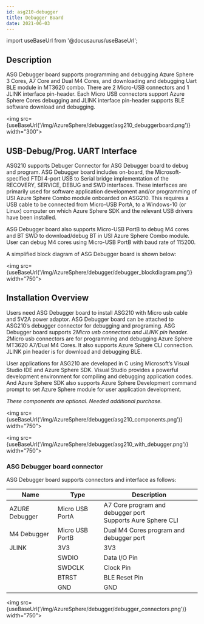 ```yaml
---
id: asg210-debugger
title: Debugger Board
date: 2021-06-03
---
```


import useBaseUrl from '@docusaurus/useBaseUrl';

## Description

ASG Debugger board supports programming and debugging Azure Sphere 3 Cores, A7 Core and Dual M4 Cores, and downloading and debugging Uart BLE module in MT3620 combo. There are 2 Micro-USB connectors and 1 JLINK interface pin-header. Each Micro USB connectors support Azure Sphere Cores debugging and JLINK interface pin-header supports BLE software download and debugging.

<img src={useBaseUrl('/img/AzureSphere/debugger/asg210_debuggerboard.png')} width="300"></img>

## USB-Debug/Prog. UART Interface 

ASG210 supports Debuger Connector for ASG Debugger board to debug and program. ASG Debugger board includes on-board, the Microsoft-specified FTDI 4-port USB to Serial bridge implementation of the RECOVERY, SERVICE, DEBUG and SWD interfaces. These interfaces are primarily used for software application development and/or programming of USI Azure Sphere Combo module onboarded on ASG210. This requires a USB cable to be connected from Micro-USB PortA, to a Windows-10 (or Linux) computer on which Azure Sphere SDK and the relevant USB drivers have been installed.

ASG Debugger board also supports Micro-USB PortB to debug M4 cores and BT SWD to download/debug BT in USI Azure Sphere Combo module. User can debug M4 cores using Micro-USB PortB with baud rate of 115200. 

A simplified block diagram of ASG Debugger board is shown below:

<img src={useBaseUrl('/img/AzureSphere/debugger/debugger_blockdiagram.png')} width="750"></img>

## Installation Overview

Users need ASG Debugger board to install ASG210 with Micro usb cable and 5V2A power adaptor. ASG Debugger board can be attached to ASG210’s debugger connector for debugging and programing. ASG Debugger board supports 2*Micro usb connectors and JLINK pin header. 
2*Micro usb connectors are for programming and debugging Azure Sphere MT3620 A7/Dual M4 Cores. It also supports Azure Sphere CLI connection. JLINK pin header is for download and debugging BLE.

User applications for ASG210 are developed in C using Microsoft’s Visual Studio IDE and Azure Sphere SDK. Visual Studio provides a powerful development environment for compiling and debugging application codes. And Azure Sphere SDK also supports Azure Sphere Development command prompt to set Azure Sphere module for user application development. 

*These components are optional. Needed additional purchase.*

<img src={useBaseUrl('/img/AzureSphere/debugger/asg210_components.png')} width="750"></img>

<img src={useBaseUrl('/img/AzureSphere/debugger/asg210_with_debugger.png')} width="750"></img>

###	ASG Debugger board connector

ASG Debugger board supports connectors and interface as follows:

| Name           | Type             | Description |
| -------------- | ---------------- | ----------- |
| AZURE Debugger | Micro USB PortA  | A7 Core program and debugger port <br /> Supports Aure Sphere CLI |
| M4 Debugger    | Micro USB PortB  | Dual M4 Cores program and debugger port |
| JLINK          | 3V3              | 3V3 |
|                | SWDIO            | Data I/O Pin |
|                | SWDCLK           | Clock Pin |
|                | BTRST            | BLE Reset Pin |
|                | GND              | GND |

<img src={useBaseUrl('/img/AzureSphere/debugger/debugger_connectors.png')} width="750"></img>
